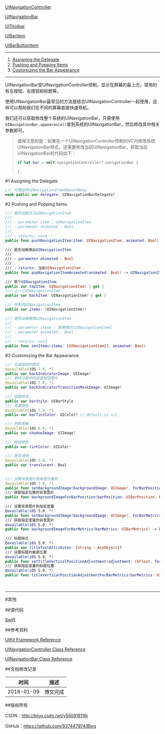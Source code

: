 [UINavigationController](https://github.com/937447974/Blog/blob/master/IOS/Cocoa%20Touch%20Layer/UIKit/UINavigationController.md)

[UINavigationBar](https://github.com/937447974/Blog/blob/master/IOS/Cocoa%20Touch%20Layer/UIKit/UINavigationBar.md)

[UIToolbar](https://github.com/937447974/Blog/blob/master/IOS/Cocoa%20Touch%20Layer/UIKit/UIToolbar.md)

[UIBarItem](https://github.com/937447974/Blog/blob/master/IOS/Cocoa%20Touch%20Layer/UIKit/UIBarItem.md)

[UIBarButtonItem](https://github.com/937447974/Blog/blob/master/IOS/Cocoa%20Touch%20Layer/UIKit/UIBarButtonItem.md)

----

1. [Assigning the Delegate](#Assigning_the_Delegate)
2. [Pushing and Popping Items](#Pushing_and_Popping_Items)
3. [Customizing the Bar Appearance](#Customizing_the_Bar_Appearance)

----

UINavigationBar受UINavigationController控制，显示在屏幕的最上方，常用的有左按钮、右按钮和标题等。

使用UINavigationBar最常见的方法是结合UINavigationController一起使用，这样可以帮助我们在不同的屏幕直接快速导航。

我们还可以获取修改整个系统的UINavigationBar，只需使用`UINavigationBar.appearance()`拿到系统的UINavigationBar，然后修改其中相关参数即可。

> 值得注意的是：如果在一个UINavigationController控制的VC内修改系统UINavigationBar样式，还需要修改当前UINavigationBar。获取当前UINavigationBar的代码如下：
> 
>```swift
>if let bar = self.navigationController?.navigationBar {
>
>}
>```
 
#<a id="Assigning_the_Delegate">1 Assigning the Delegate

```swift
/// 代理监听UINavigationItem的push和pop
weak public var delegate: UINavigationBarDelegate?
```

#<a id="Pushing_and_Popping_Items">2 Pushing and Popping Items

```swift
/// 是否动画压入UINavigationItem
///
/// - parameter item : UINavigationItem
/// - parameter animated : Bool
///
/// - returns: void
public func pushNavigationItem(item: UINavigationItem, animated: Bool)
    
/// 是否动画弹出UINavigationItem
///
/// - parameter animated : Bool
///
/// - returns: 当前UINavigationItem
public func popNavigationItemAnimated(animated: Bool) -> UINavigationItem? // Returns the item that was popped.
    
/// 首个UINavigationItem
public var topItem: UINavigationItem? { get }
/// 上一个UINavigationItem
public var backItem: UINavigationItem? { get }
    
/// 所有的UINavigationItem
public var items: [UINavigationItem]?
    
/// 是否动画替换UINavigationItem
///
/// - parameter items : 要替换的[UINavigationItem]
/// - parameter animated : Bool
///
/// - returns: void
public func setItems(items: [UINavigationItem]?, animated: Bool)
```

#<a id="Customizing_the_Bar_Appearance">3 Customizing the Bar Appearance

```swift
/// 后退按钮的图片
@available(iOS 7.0, *)
public var backIndicatorImage: UIImage?
/// 跳转过程中的后退按钮图片
@available(iOS 7.0, *)
public var backIndicatorTransitionMaskImage: UIImage?
    
/// 视图样式
public var barStyle: UIBarStyle
/// 背景颜色
@available(iOS 7.0, *)
public var barTintColor: UIColor? // default is nil

/// 阴影图像
@available(iOS 6.0, *)
public var shadowImage: UIImage?
    
/// 按钮颜色
public var tintColor: UIColor!
    
/// 是否透明
@available(iOS 3.0, *)
public var translucent: Bool
    
    
/// 设置背景图片到指定位置的
@available(iOS 7.0, *)
public func setBackgroundImage(backgroundImage: UIImage?, forBarPosition barPosition: UIBarPosition, barMetrics: UIBarMetrics)
/// 获取指定位置的背景图片
public func backgroundImageForBarPosition(barPosition: UIBarPosition, barMetrics: UIBarMetrics) -> UIImage?
    
/// 设置背景图片到指定度量
@available(iOS 5.0, *)
public func setBackgroundImage(backgroundImage: UIImage?, forBarMetrics barMetrics: UIBarMetrics)
/// 获取指定度量的背景图片
@available(iOS 5.0, *)
public func backgroundImageForBarMetrics(barMetrics: UIBarMetrics) -> UIImage?
    
/// 标题样式
@available(iOS 5.0, *)
public var titleTextAttributes: [String : AnyObject]?
/// 设置标题的垂直位置
@available(iOS 5.0, *)
public func setTitleVerticalPositionAdjustment(adjustment: CGFloat, forBarMetrics barMetrics: UIBarMetrics)
/// 获取指定度量的标题位置
@available(iOS 5.0, *)
public func titleVerticalPositionAdjustmentForBarMetrics(barMetrics: UIBarMetrics) -> CGFloat
```


&#160;

----------

#其他

##源代码

[Swift](https://github.com/937447974/Swift)

##参考资料

[UIKit Framework Reference](https://developer.apple.com/library/ios/documentation/UIKit/Reference/UIKit_Framework/index.html)

[UINavigationController Class Reference](https://developer.apple.com/library/ios/documentation/UIKit/Reference/UINavigationController_Class/index.html)

[UINavigationBar Class Reference](https://developer.apple.com/library/ios/documentation/UIKit/Reference/UINavigationBar_Class/index.html)

##文档修改记录

| 时间 | 描述 |
| ---- | ---- |
| 2016-01-09 | 博文完成 |

##版权所有

CSDN：http://blog.csdn.net/y550918116j

GitHub：https://github.com/937447974/Blog